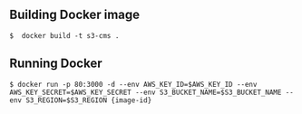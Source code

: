 


## Building Docker image
```
$  docker build -t s3-cms .

```

## Running Docker
```
$ docker run -p 80:3000 -d --env AWS_KEY_ID=$AWS_KEY_ID --env AWS_KEY_SECRET=$AWS_KEY_SECRET --env S3_BUCKET_NAME=$S3_BUCKET_NAME --env S3_REGION=$S3_REGION {image-id}

```